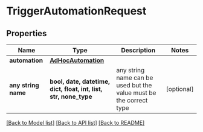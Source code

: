 # TriggerAutomationRequest


## Properties
Name | Type | Description | Notes
------------ | ------------- | ------------- | -------------
**automation** | [**AdHocAutomation**](AdHocAutomation.md) |  | 
**any string name** | **bool, date, datetime, dict, float, int, list, str, none_type** | any string name can be used but the value must be the correct type | [optional]

[[Back to Model list]](../README.md#documentation-for-models) [[Back to API list]](../README.md#documentation-for-api-endpoints) [[Back to README]](../README.md)


